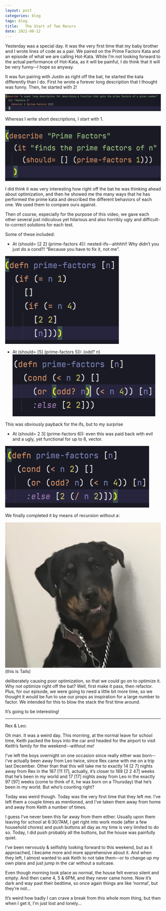 ```yaml
---
layout: post  
categories: blog  
tags: blog  
title:   The Start of Two Recurs
date: 2021-08-12
---
```


Yesterday was a special day.  It was the very first time that my baby brother and I wrote lines of code as a pair.  We paired on the Prime Factors Kata and an episode of what we are calling Hot-Kata.  While I’m not looking forward to the actual performance of Hot-Kata, as it will be painful, I do think that it will be very funny--I hope so anyway.

It was fun pairing with Justin as right off the bat, he started the kata differently than I do.  First he wrote a forever long description that I thought was funny.  Then, he started with 2!

![Justin starts with 2!](https://raw.githubusercontent.com/maniginam/maniginam.github.io/master/_posts/blog/2021-08-12/img/01.png)

Whereas I write short descriptions, I start with 1.

![Gina starts with 1](https://raw.githubusercontent.com/maniginam/maniginam.github.io/master/_posts/blog/2021-08-12/img/02.png)

I did think it was very interesting how right off the bat he was thinking ahead about optimization, and then he showed me the many ways that he has performed the prime kata and described the different behaviors of each one.  We used them to compare ours against.

Then of course, especially for the purpose of this video, we gave each other several just ridiculous yet hilarious and also horribly ugly and difficult-to-correct solutions for each test.

Some of these included:

* At (should= [2 2] (prime-factors 4)): nested-ifs--ahhhh!!  Why didn’t you just do a cond?!  “Because you have to fix it, not me”.

![nested-ifs](https://raw.githubusercontent.com/maniginam/maniginam.github.io/master/_posts/blog/2021-08-12/img/03.png)

* At (should= [5] (prime-factors 5)): (odd? n)
  ![(odd? n)](https://raw.githubusercontent.com/maniginam/maniginam.github.io/master/_posts/blog/2021-08-12/img/04.png)


This was obviously payback for the ifs, but to my surprise

* At (should= 2 3] (prime-factors 6)):  even this was paid back with evil and a ugly, yet functional for up to 6, vector.

![[n (/ n 2)]](https://raw.githubusercontent.com/maniginam/maniginam.github.io/master/_posts/blog/2021-08-12/img/05.png)

We finally completed it by means of recursion without a:

![Tails!](https://raw.githubusercontent.com/maniginam/maniginam.github.io/master/_posts/blog/2021-08-12/img/06.jpeg#thumbnail)
(this is Tails)

deliberately causing poor optimization, so that we could go on to optimize it.  Why not optimize right off the bat?  Well, first make it pass, then refactor.  Plus, for our episode, we were going to need a little bit more time, so we thought it would be fun to use our props as inspiration for a large number to factor.  We intended for this to blow the stack the first time around.

It’s going to be interesting!


---

Rex & Leo:

Oh man.  It was a weird day.  This morning, at the normal leave for school time, Keith packed the boys into the car and headed for the airport to visit Keith’s family for the weekend--*without me!*

I’ve left the boys overnight on one occasion since really either was born--i’ve actually been away from Leo twice, since Rex came with me on a trip last December.  Other than that this will take me to exactly 14 [2 7] nights away from Rex in the 187 [11 17], actually, it’s closer to 188 [2 2 47] weeks that he’s been in my world and 17 [17] nights away from Leo in the exactly 97 [97] weeks (come to think of it, he was born on a Thursday) that he’s been in my world.  But who’s counting right?

Today was weird though.  Today was the very first time that they left me.  I’ve left them a couple times as mentioned, and I’ve taken them away from home and away from Keith a number of times.

I guess I’ve never been this far away from them either.  Usually upon them leaving for school at 6:30/7AM, I get right into work mode (after a few household chores) and push buttons all day as my time is very limited to do so.  Today, I did push probably all the buttons, but the house was painfully quiet.

I’ve been nervously & selfishly looking forward to this weekend, but as it approached, I became more and more apprehensive about it.  And when they left, I almost wanted to ask Keith to not take them--or to change up my own plans and just jump in the car without a suitcase.

Even though morning took place as normal, the house felt everso silent and empty.  And then came 4, 5 & 6PM, and they never came home.  Now it’s dark and way past their bedtime, so once again things are like ‘normal’, but they’re not…

It’s weird how badly I can crave a break from this whole mom thing, but then when I get it, I’m just lost and lonely...

